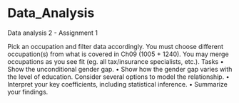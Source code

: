 # Data_Analysis
Data analysis 2 - Assignment 1

Pick an occupation and filter data accordingly.
You must choose different occupation(s) from what is covered in Ch09 (1005 + 1240). You may merge occupations as you see fit (eg. all tax/insurance specialists, etc.).
Tasks
• Show the unconditional gender gap.
• Show how the gender gap varies with the level of education. Consider several options to model the relationship.
• Interpret your key coefficients, including statistical inference.
• Summarize your findings.
